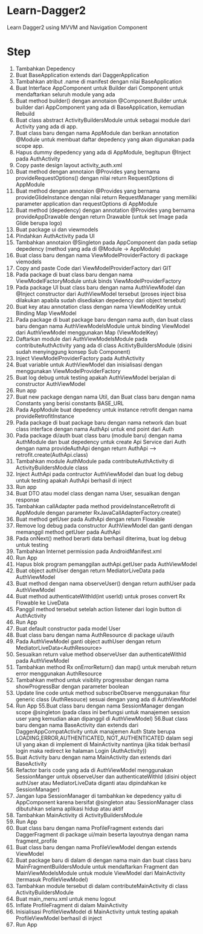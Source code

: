 # Learn-Dagger2
Learn Dagger2 using MVVM and Navigation Component

# Step
1. Tambahkan Depedency 
2. Buat BaseApplication extends dari DaggerApplication
3. Tambahkan atribut .name di manifest dengan nilai BaseApplication
4. Buat Interface AppComponent untuk Builder dari Component untuk mendaftarkan seluruh module yang ada
5. Buat method builder() dengan annotaion @Component.Builder untuk builder dari AppComponent yang ada di BaseApplication, kemudian Rebuild
6. Buat class abstract ActivityBuildersModule untuk sebagai module dari Activity yang ada di app.
7. Buat class baru dengan nama AppModule dan berikan annotation @Module untuk membuat daftar depedency yang akan digunakan pada scope app.
8. Hapus dummy depedency yang ada di AppModule, begitupun @Inject pada AuthActivity
9. Copy paste design layout activity_auth.xml
10. Buat method dengan annotaion @Provides yang bernama provideRequestOptions() dengan nilai return RequestOptions di AppModule
11. Buat method dengan annotaion @Provides yang bernama provideGlideInstance dengan nilai return RequestManager yang memiliki parameter application dan requestOptions di AppModule
12. Buat method (depedency) dengan annotation @Provides yang bernama provideAppDrawable dengan return Drawable (untuk set Image pada Glide berupa logo)
13. Buat package ui dan viewmodels
14. Pindahkan AuthActivity pada UI
15. Tambahkan annotaion @Singleton pada AppComponent dan pada setiap depedency (method yang ada di @Module -> AppModule)
16. Buat class baru dengan nama ViewModelProviderFactory di package viemodels
17. Copy and paste Code dari ViewModelProviderFactory dari GIT
18. Pada package di buat class baru dengan nama ViewModelFactoryModule untuk binds ViewModelProviderFactory
19. Pada package UI buat class baru dengan nama AuthViewModel dan @Inject constructor dari AuthViewModel tersebut (proses inject bisa dilakukan apabila sudah disediakan depedency dari object tersebut)
20. Buat key atau annotation class dengan nama ViewModelKey untuk Binding Map ViewModel
21. Pada package di buat package baru dengan nama auth, dan buat class baru dengan nama AuthViewModelsModule untuk binding ViewModel dari AuthViewModel menggunakan Map (ViewModelKey)
22. Daftarkan module dari AuthViewModelsModule pada contributeAuthActivity yang ada di class AcitivtyBuildersModule (disini sudah menyinggung konsep Sub Component) 
23. Inject ViewModelProviderFactory pada AuthActivity
24. Buat variable untuk AuthViewModel dan inisialisasi dengan menggunakan ViewModelProviderFactory
25. Buat log debug untuk testing apakah AuthViewModel berjalan di constructor AuthViewModel
26. Run app
27. Buat new package dengan nama Util, dan Buat class baru dengan nama Constants yang berisi constants BASE_URL
28. Pada AppModule buat depedency untuk instance retrofit dengan nama provideRetrofitInstance
29. Pada package di buat package baru dengan nama network dan buat class interface dengan nama AuthApi untuk end point dari Auth
30. Pada package di/auth buat class baru (module baru) dengan nama AuthModule dan buat depedency untuk create Api Service dari Auth dengan nama provideAuthApi dengan return AuthApi --> retrofit.create(AuthApi.class)
31. Tambahkan module AuthModule pada contributeAuthActivity di ActivityBuildersModule class
32. Inject AuthApi pada contructor AuthViewModel dan buat log debug untuk testing apakah AuthApi berhasil di inject
33. Run app
34. Buat DTO atau model class dengan nama User, sesuaikan dengan response
35. Tambahkan callAdapter pada method provideInstanceRetrofit di AppModule dengan parameter RxJavaCallAdapterFactory.create()
36. Buat method getUser pada AuthApi dengan return Flowable
37. Remove log debug pada constructor AuthViewModel dan ganti dengan memanggil method getUser pada AuthApi
38. Pada onNext() method berarti data berhasil diterima, buat log debug untuk testing
39. Tambahkan Internet permission pada AndroidManifest.xml
40. Run App
41. Hapus blok program pemanggilan authApi.getUser pada AuthViewModel
42. Buat object authUser dengan return MediatorLiveData<User> pada AuthViewModel
43. Buat method dengan nama observeUser() dengan return authUser pada AuthViewModel
44. Buat method authenticateWithId(int userId) untuk proses convert Rx Flowable ke LiveData
45. Panggil method tersebut setelah action listener dari login button di AuthActivity
46. Run App
47. Buat default constructor pada model User
48. Buat class baru dengan nama AuthResource<T> di package ui/auth
49. Pada AuthViewModel ganti object authUser dengan return MediatorLiveData<AuthResource<User>>
50. Sesuaikan return value method observeUser dan authenticateWithId pada AuthViewModel
51. Tambahkan method Rx onErrorReturn() dan map() untuk merubah return error menggunakan AuthResource<T>
52. Tambahkan method untuk visiblity progressbar dengan nama showProgressBar dengan parameter boolean
53. Update line code untuk method subscribeObserve menggunakan fitur generic class (AuthResouce) sesuai dengan yang ada di AuthViewModel
54. Run App
55.Buat class baru dengan nama SessionManager dengan scope @singleton (pada class ini berfungsi untuk manajemen session user yang kemudian akan dipanggil di AuthViewModel)
56.Buat class baru dengan nama BaseActivity dan extends dari DaggerAppCompatActivity untuk manajemen Auth State berupa LOADING,ERROR,AUTHENTICATED, NOT_AUTHENTICATED dalam segi UI yang akan di implement di MainActivity nantinya (jika tidak berhasil login maka redirect ke halaman Login (AuthActivity))
57. Buat Activity baru dengan nama MainActivity dan extends dari BaseActivity
58. Refactor baris code yang ada di AuthViewModel menggunakan SessionManger untuk observeUser dan authenticateWithId (disini object authUser atau MediatorLiveData diganti atau dipindahkan ke SessionManager)
59. Jangan lupa SessionManager di tambahkan ke depedency yaitu di AppComponent karena bersifat @singleton atau SessionManager class dibutuhkan selama aplikasi hidup atau aktif
60. Tambahkan MainActivity di ActivityBuildersModule
61. Run App
62. Buat class baru dengan nama ProfileFragment extends dari DaggerFragment di package ui/main beserta layoutnya dengan nama fragment_profile
63. Buat class baru dengan nama ProfileViewModel dengan extends ViewModel
64. Buat package baru di dalam di dengan nama main dan buat class baru MainFragmentBuildersModule untuk mendaftarkan Fragment dan MainViewModelsModule untuk module ViewModel dari MainActivity (termasuk ProfileViewModel)
65. Tambahkan module tersebut di dalam contributeMainActivity di class ActivityBuildersModule
66. Buat main_menu.xml untuk menu logout
67. Inflate ProfileFragment di dalam MainActivity
68. Inisialisasi ProfileViewModel di MainActivity untuk testing apakah ProfileViewModel berhasil di inject
69. Run App
